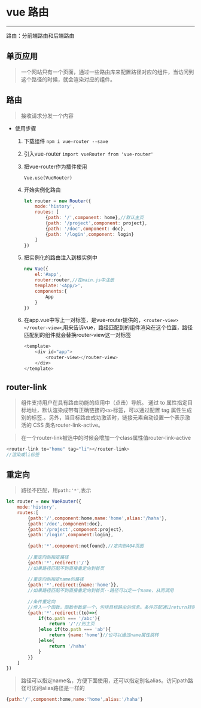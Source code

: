 ﻿# vue 路由



---

路由：分前端路由和后端路由

## 单页应用

> 一个网站只有一个页面，通过一些路由库来配置路径对应的组件，当访问到这个路径的时候，就会渲染对应的组件。

## 路由

> 接收请求分发一个内容

* 使用步骤
    1. 下载组件 `npm i vue-router --save`
    1. 引入vue-router
        `import vueRouter from 'vue-router'`
    2. 把vue-router作为插件使用
    
        ```Vue.use(VueRouter)```
    3. 开始实例化路由

        ```js
        let router = new Router({
        	mode:'history',
        	routes: [
        		{path: '/',component: home},//默认主页
        		{path: '/project',component: project},
        		{path: '/doc',component: doc},
        		{path: '/login',component: login}
        	]
        })
        ```
    4. 把实例化的路由注入到根实例中
    
        ```js
        new Vue({
        	el:'#app',
        	router:router,//在main.js中注册
        	template:'<App/>',
        	components:{
        		App
        	}
        })
        ```
    5. 在app.vue中写上一对标签，是vue-router提供的，`<router-view></router-view>`,用来告诉vue，路径匹配到的组件渲染在这个位置，路径匹配到的组件就会替换router-view这一对标签
    
        ```js
        <template>
        	<div id="app">
        		<router-view></router-view>
        	</div>
        </template>
        ```

## router-link
> <router-link> 组件支持用户在具有路由功能的应用中（点击）导航。 通过 to 属性指定目标地址，默认渲染成带有正确链接的`<a>`标签，可以通过配置 tag 属性生成别的标签.。另外，当目标路由成功激活时，链接元素自动设置一个表示激活的 CSS 类名router-link-active。

> 在一个router-link被选中的时候会增加一个class属性值router-link-active

```js
<router-link to="home" tag="li"></router-link>
//渲染成li标签
```

## 重定向

> 路径不匹配，用`path:'*'`,表示

```js
let router = new VueRouter({
	mode:'history',
	routes:[
		{path:'/',component:home,name:'home',alias:'/haha'},
		{path:'/doc',component:doc},
		{path:'/project',component:project},
		{path:'/login',component:login},
		
		{path:'*',component:notfound},//定向到404页面
		
		//重定向到指定路径
		{path:'*',redirect:'/'}
		//如果路径匹配不到直接重定向到首页
		
		//重定向到指定name的路径
		{path:'*',redirect:{name:'home'}},
		//如果路径匹配不到直接重定向到首页--路径可以定一个name，从而调用
        
		//条件重定向
		//传入一个函数，函数参数是一个，包括目标路由的信息。条件匹配通过return转到另一页面
		{path:'*',redirect:(to)=>{
			if(to.path === '/abc'){
				return '/'//到主页
			}else if(to.path === 'ab'){
				return {name:'home'}//也可以通过name属性跳转
			}else{
				return '/haha'
			}
		}}
	]
})
```
> 路径可以指定name名，方便下面使用，还可以指定别名alias。访问path路径可访问alias路径是一样的

```js
{path:'/',component:home,name:'home',alias:'/haha'}
```



